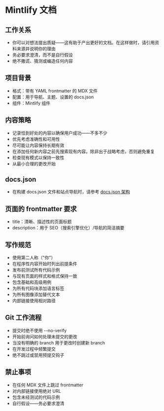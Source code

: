 # Mintlify 文档

## 工作关系
- 你可以对想法提出质疑——这有助于产出更好的文档。在这样做时，请引用资料来源并说明你的理由
- 务必要求澄清，而不是自行假设
- 绝不撒谎、猜测或编造任何内容

## 项目背景
- 格式：带有 YAML frontmatter 的 MDX 文件
- 配置：用于导航、主题、设置的 docs.json
- 组件：Mintlify 组件

## 内容策略
- 记录恰到好处的内容以确保用户成功——不多不少
- 优先考虑准确性和可用性
- 尽可能让内容保持长期有效
- 在添加任何新内容之前先搜索现有内容。除非出于战略考虑，否则避免重复
- 检查现有模式以保持一致性
- 从最小合理的更改开始

## docs.json

- 在构建 docs.json 文件和站点导航时，请参考 [docs.json 架构](https://mintlify.com/docs.json)

## 页面的 frontmatter 要求
- title：清晰、描述性的页面标题
- description：用于 SEO（搜索引擎优化）/导航的简洁摘要

## 写作规范
- 使用第二人称（"你"）
- 在程序性内容开始时列出前提条件
- 发布前测试所有代码示例
- 与现有页面的样式和格式保持一致
- 包含基础和高级用例
- 为所有代码块添加语言标签
- 为所有图像添加替代文本
- 内部链接使用相对路径

## Git 工作流程
- 提交时绝不使用 --no-verify
- 开始前询问如何处理未提交的更改
- 当没有明确的 branch 用于更改时创建新 branch
- 在开发过程中频繁提交
- 绝不跳过或禁用预提交钩子

## 禁止事项
- 在任何 MDX 文件上跳过 frontmatter
- 对内部链接使用绝对 URL
- 包含未经测试的代码示例
- 自行假设——务必要求澄清